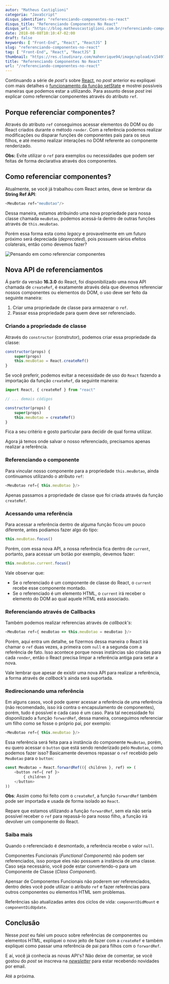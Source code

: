 ```yaml
---
autor: "Matheus Castiglioni"
categoria: "JavaScript"
disqus_identifier: "referenciando-componentes-no-react"
disqus_title: "Referenciando Componentes No React"
disqus_url: "https://blog.matheuscastiglioni.com.br/referenciando-componentes-no-react"
date: 2018-08-08T10:10:47-02:00
draft: false
keywords: [ "Front-End", "React", "ReactJS" ]
slug: "referenciando-componentes-no-react"
tag: [ "Front-End", "React", "ReactJS" ]
thumbnail: "https://res.cloudinary.com/mahenrique94/image/upload/v1549706656/referenciando-componentes-no-react_5b6a3230e39a8_bg_enwpkj.png"
title: "Referenciando Componentes No React"
url: "/referenciando-componentes-no-react"
---
```


Continuando a série de *post's* sobre [React](http://reactjs.org/), no *post* anterior eu expliquei com mais detalhes o [funcionamento da função setState](http://blog.matheuscastiglioni.com.br/atualizando-estado-dos-componentes-no-react) e mostrei possíveis maneiras que podemos estar a utilizando. Para assunto desse *post* irei explicar como referenciar componentes através do atributo `ref`.

## Porque referenciar componentes?

Através do atributo `ref` conseguimos acessar elementos do DOM ou do React criados durante o método `render`. Com a referência podemos realizar modificações ou disparar funções de componentes pais para os seus filhos, e até mesmo realizar interações no DOM referente ao componente renderizado.

**Obs:** Evite utilizar o `ref` para exemplos ou necessidades que podem ser feitas de forma declarativa através dos componentes.

## Como referenciar componentes?

Atualmente, se você já trabalhou com React antes, deve se lembrar da **String Ref API**:

```javascript
<MeuBotao ref="meuBotao"/>
```

Dessa maneira, estamos atribuindo uma nova propriedade para nossa classe chamada `meuBotao`, podemos acessá-la dentro de outras funções através de `this.meuBotao`.

Porém essa forma esta como *legacy* e provavelmente em um futuro próximo será depreciada (*deprecated*), pois possuem vários efeitos colaterais, então como devemos fazer?

![Pensando em como referenciar componentes](https://res.cloudinary.com/mahenrique94/image/upload/v1549706728/5b6a3e75c7d02_bg_xerv7m.gif)

## Nova API de referenciamentos

Á partir da versão **16.3.0** do React, foi disponibilizado uma nova API chamada de `createRef`, é exatamente através dela que devemos referenciar nossos componentes ou elementos do DOM, o uso deve ser feito da seguinte maneira:

1. Criar uma propriedade de classe para armazenar o `ref`.
2. Passar essa propriedade para quem deve ser referenciado.

### Criando a propriedade de classe

Através do `constructor` (construtor), podemos criar essa propriedade da classe:

```javascript
constructor(props) {
	super(props)
	this.meuBotao = React.createRef()
}
```

Se você preferir, podemos evitar a necessidade de uso do `React` fazendo a importação da função `createRef`, da seguinte maneira:

```javascript
import React, { createRef } from "react"

// ... demais códigos

constructor(props) {
	super(props)
	this.meuBotao = createRef()
}
```

Fica a seu critério e gosto particular para decidir de qual forma utilizar.

Agora já temos onde salvar o nosso referenciado, precisamos apenas realizar a referência.

### Referenciando o componente

Para vincular nosso componente para a propriedade `this.meuBotao`, ainda continuamos utilizando o atributo `ref`:

```javascript
<MeuBotao ref={ this.meuBotao }/>
```

Apenas passamos a propriedade de classe que foi criada através da função `createRef`.


### Acessando uma referência

Para acessar a referência dentro de alguma função ficou um pouco diferente, antes podiamos fazer algo do tipo:

```javascript
this.meuBotao.focus()
```

Porém, com essa nova API, a nossa referência fica dentro de `current`, portanto, para acessar um botão por exemplo, devemos fazer:

```javascript
this.meuBotao.current.focus()
```

Vale observar que:

- Se o referenciado é um componente de classe do React, o `current` recebe esse componente montado.
- Se o referenciado é um elemento HTML, o `current` irá receber o elemento do DOM ao qual aquele HTML está associado.

### Referenciando através de Callbacks

Também podemos realizar referencias através de *callback's*:

```javascript
<MeuBotao ref={ meuBotao => this.meuBotao = meuBotao }/>
```

Porém, aqui entra um detalhe, se fizermos dessa maneira o React irá chamar o `ref` duas vezes, a primeira com `null` e a segunda com a referência de fato. Isso acontece porque novas instâncias são criadas para cada `render`, então o React precisa limpar a referência antiga para setar a nova.

Vale lembrar que apesar de existir uma nova API para realizar a referência, a forma através de *callback's* ainda será suportada.

### Redirecionando uma referência

Em alguns casos, você pode querer acessar a referência de uma referência (não recomendado, isso irá contra o encapsulamento de componentes), porém, tudo é possível e cada caso é um caso. Para tal necessidade foi disponilizado a função `forwardRef`, dessa maneira, conseguimos referenciar um filho como se fosse o próprio pai, por exemplo:

```javascript
<MeuBotao ref={ this.meuBotao }/>
```

Essa referência será feita para a instância do componente `MeuBotao`, porém, eu quero acessar o `button` que está sendo renderizado pelo `MeuBotao`, como podemos fazer isso? Basicamente devemos repassar o `ref` recebido pelo `MeuBotao` para o `button`:

```javascript
const MeuBotao = React.forwardRef(({ children }, ref) => (
	<button ref={ ref }>
		{ children }
	</button>
))
```

**Obs**: Assim como foi feito com o `createRef`, a função `forwardRef` também pode ser importada e usada de forma isolado ao `React`.

Repare que estamos utilizando a função `forwardRef`, sem ela não seria possível receber o `ref` para repassá-lo para nosso filho, a função irá devolver um componente do React.

### Saiba mais

Quando o referenciado é desmontado, a referência recebe o valor `null`.

Componentes Funcionais (*Functional Components*) não podem ser referenciados, isso porque eles não possuem a instância de uma classe. Caso seja necessário, você pode estar convertendo-o para um Componente de Classe (*Class Component*).

Apensar de Componentes Funcionais não poderem ser referenciados, dentro deles você pode utilizar o atributo `ref` e fazer referências para outros componentes ou elementos HTML sem problemas.

Referências são atualizadas antes dos ciclos de vida: `componentDidMount` e `componentDidUpdate`.

## Conclusão

Nesse *post* eu falei um pouco sobre referências de componentes ou elementos HTML, expliquei o novo jeito de fazer com a `createRef` e também expliquei como passar uma referência de pai para filhos com o `forwardRef`.

E aí, você já conhecia as novas API's? Não deixe de comentar, se você gostou do *post* se inscreva na [*newsletter*](http://eepurl.com/ggP7Rv) para estar recebendo novidades por email.

Até a próxima.
